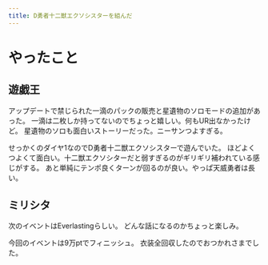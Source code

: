 ```yaml
---
title: D勇者十二獣エクソシスターを組んだ
---
```


# やったこと

## 遊戯王

アップデートで禁じられた一滴のパックの販売と星遺物のソロモードの追加があった。
一滴は二枚しか持ってないのでちょっと嬉しい。何もUR出なかったけど。
星遺物のソロも面白いストーリーだった。ニーサンつよすぎる。

せっかくのダイヤ1なのでD勇者十二獣エクソシスターで遊んでいた。
ほどよくつよくて面白い。十二獣エクソシターだと弱すぎるのがギリギリ補われている感じがする。
あと単純にテンポ良くターンが回るのが良い。やっぱ天威勇者は長い。

## ミリシタ

次のイベントはEverlastingらしい。
どんな話になるのかちょっと楽しみ。

今回のイベントは9万ptでフィニッシュ。
衣装全回収したのでおつかれさまでした。
